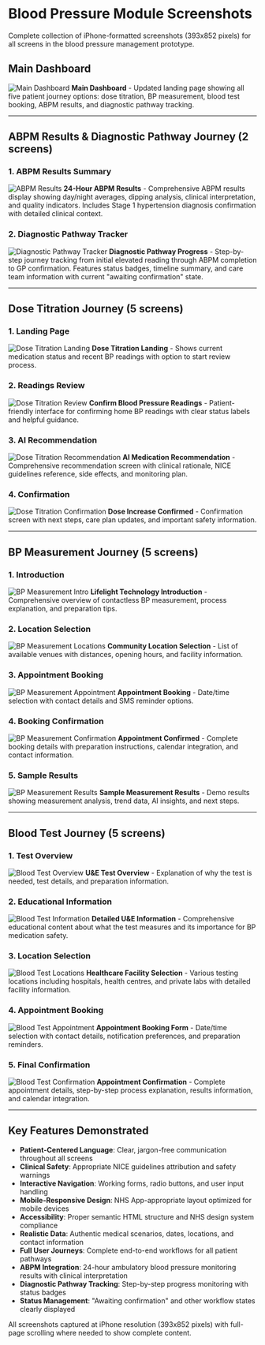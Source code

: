 # Blood Pressure Module Screenshots

Complete collection of iPhone-formatted screenshots (393x852 pixels) for all screens in the blood pressure management prototype.

## Main Dashboard

![Main Dashboard](bp-main-dashboard-updated.png)
**Main Dashboard** - Updated landing page showing all five patient journey options: dose titration, BP measurement, blood test booking, ABPM results, and diagnostic pathway tracking.

---

## ABPM Results & Diagnostic Pathway Journey (2 screens)

### 1. ABPM Results Summary
![ABPM Results](abpm-results.png)
**24-Hour ABPM Results** - Comprehensive ABPM results display showing day/night averages, dipping analysis, clinical interpretation, and quality indicators. Includes Stage 1 hypertension diagnosis confirmation with detailed clinical context.

### 2. Diagnostic Pathway Tracker
![Diagnostic Pathway Tracker](abpm-pathway-tracker.png)
**Diagnostic Pathway Progress** - Step-by-step journey tracking from initial elevated reading through ABPM completion to GP confirmation. Features status badges, timeline summary, and care team information with current "awaiting confirmation" state.

---

## Dose Titration Journey (5 screens)

### 1. Landing Page
![Dose Titration Landing](dose-titration-landing.png)
**Dose Titration Landing** - Shows current medication status and recent BP readings with option to start review process.

### 2. Readings Review
![Dose Titration Review](dose-titration-review.png)
**Confirm Blood Pressure Readings** - Patient-friendly interface for confirming home BP readings with clear status labels and helpful guidance.

### 3. AI Recommendation
![Dose Titration Recommendation](dose-titration-recommendation.png)
**AI Medication Recommendation** - Comprehensive recommendation screen with clinical rationale, NICE guidelines reference, side effects, and monitoring plan.

### 4. Confirmation
![Dose Titration Confirmation](dose-titration-confirmation.png)
**Dose Increase Confirmed** - Confirmation screen with next steps, care plan updates, and important safety information.

---

## BP Measurement Journey (5 screens)

### 1. Introduction
![BP Measurement Intro](bp-measurement-intro.png)
**Lifelight Technology Introduction** - Comprehensive overview of contactless BP measurement, process explanation, and preparation tips.

### 2. Location Selection
![BP Measurement Locations](bp-measurement-locations.png)
**Community Location Selection** - List of available venues with distances, opening hours, and facility information.

### 3. Appointment Booking
![BP Measurement Appointment](bp-measurement-appointment.png)
**Appointment Booking** - Date/time selection with contact details and SMS reminder options.

### 4. Booking Confirmation
![BP Measurement Confirmation](bp-measurement-confirmation.png)
**Appointment Confirmed** - Complete booking details with preparation instructions, calendar integration, and contact information.

### 5. Sample Results
![BP Measurement Results](bp-measurement-results.png)
**Sample Measurement Results** - Demo results showing measurement analysis, trend data, AI insights, and next steps.

---

## Blood Test Journey (5 screens)

### 1. Test Overview
![Blood Test Overview](blood-test-overview.png)
**U&E Test Overview** - Explanation of why the test is needed, test details, and preparation information.

### 2. Educational Information
![Blood Test Information](blood-test-information.png)
**Detailed U&E Information** - Comprehensive educational content about what the test measures and its importance for BP medication safety.

### 3. Location Selection
![Blood Test Locations](blood-test-locations.png)
**Healthcare Facility Selection** - Various testing locations including hospitals, health centres, and private labs with detailed facility information.

### 4. Appointment Booking
![Blood Test Appointment](blood-test-appointment.png)
**Appointment Booking Form** - Date/time selection with contact details, notification preferences, and preparation reminders.

### 5. Final Confirmation
![Blood Test Confirmation](blood-test-confirmation.png)
**Appointment Confirmation** - Complete appointment details, step-by-step process explanation, results information, and calendar integration.

---

## Key Features Demonstrated

- **Patient-Centered Language**: Clear, jargon-free communication throughout all screens
- **Clinical Safety**: Appropriate NICE guidelines attribution and safety warnings
- **Interactive Navigation**: Working forms, radio buttons, and user input handling
- **Mobile-Responsive Design**: NHS App-appropriate layout optimized for mobile devices
- **Accessibility**: Proper semantic HTML structure and NHS design system compliance
- **Realistic Data**: Authentic medical scenarios, dates, locations, and contact information
- **Full User Journeys**: Complete end-to-end workflows for all patient pathways
- **ABPM Integration**: 24-hour ambulatory blood pressure monitoring results with clinical interpretation
- **Diagnostic Pathway Tracking**: Step-by-step progress monitoring with status badges
- **Status Management**: "Awaiting confirmation" and other workflow states clearly displayed

All screenshots captured at iPhone resolution (393x852 pixels) with full-page scrolling where needed to show complete content.